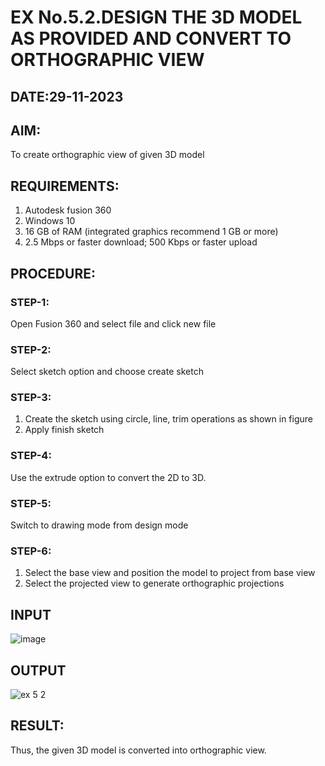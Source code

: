 # EX No.5.2.DESIGN THE 3D MODEL AS PROVIDED AND CONVERT TO ORTHOGRAPHIC VIEW
## DATE:29-11-2023

## AIM: 
To create orthographic view of given 3D model

## REQUIREMENTS: 
1. Autodesk fusion 360
2. Windows 10
3. 16 GB of RAM (integrated graphics recommend 1 GB or more)
4. 2.5 Mbps or faster download; 500 Kbps or faster upload 

## PROCEDURE:

### STEP-1:
Open Fusion 360 and select file and click new file

### STEP-2:
Select sketch option and choose create sketch

### STEP-3: 
1. Create the sketch using circle, line, trim operations as shown in figure
2. Apply finish sketch 

### STEP-4:
 Use the extrude option to convert the 2D to 3D.

### STEP-5:
Switch to drawing mode from design mode 
          
### STEP-6:
1. Select the base view and position the model to project from base view 
2. Select the projected view to generate orthographic projections

## INPUT
![image](https://user-images.githubusercontent.com/113594316/199412055-fa1f658d-65f4-42c2-9c3c-78c93512e905.png)

## OUTPUT
![ex 5 2](https://github.com/Iswarya0580/EX-No.5.2.DESIGN-THE-3D-MODEL-AS-PROVIDED-AND-CONVERT-TO-ORTHOGRAPHIC-VIEW/assets/149989171/c12c04d5-3f00-44c9-a718-c1682c2d06a2)



## RESULT:
Thus, the given 3D model is converted into orthographic view.
